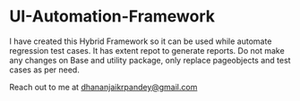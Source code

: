 # UI-Automation-Framework
I have created this Hybrid Framework so it can be used while automate regression test cases. It has extent repot to generate reports. 
Do not make any changes on Base and utility package, only replace pageobjects and test cases as per need. 

Reach out to me at dhananjaikrpandey@gmail.com
